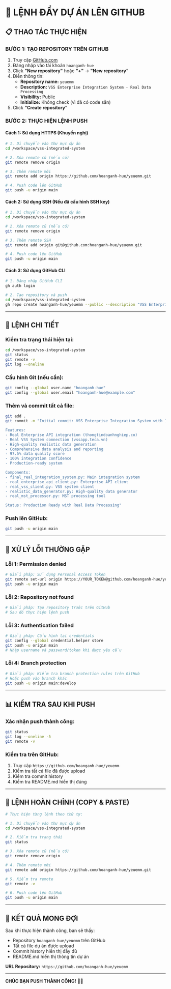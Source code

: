 # 🚀 **LỆNH ĐẨY DỰ ÁN LÊN GITHUB**

## 📋 **THAO TÁC THỰC HIỆN**

### **BƯỚC 1: TẠO REPOSITORY TRÊN GITHUB**

1. Truy cập [GitHub.com](https://github.com)
2. Đăng nhập vào tài khoản `hoanganh-hue`
3. Click **"New repository"** hoặc **"+"** → **"New repository"**
4. Điền thông tin:
   - **Repository name:** `yeuemm`
   - **Description:** `VSS Enterprise Integration System - Real Data Processing`
   - **Visibility:** Public
   - **Initialize:** Không check (vì đã có code sẵn)
5. Click **"Create repository"**

### **BƯỚC 2: THỰC HIỆN LỆNH PUSH**

#### **Cách 1: Sử dụng HTTPS (Khuyến nghị)**

```bash
# 1. Di chuyển vào thư mục dự án
cd /workspace/vss-integrated-system

# 2. Xóa remote cũ (nếu có)
git remote remove origin

# 3. Thêm remote mới
git remote add origin https://github.com/hoanganh-hue/yeuemm.git

# 4. Push code lên GitHub
git push -u origin main
```

#### **Cách 2: Sử dụng SSH (Nếu đã cấu hình SSH key)**

```bash
# 1. Di chuyển vào thư mục dự án
cd /workspace/vss-integrated-system

# 2. Xóa remote cũ (nếu có)
git remote remove origin

# 3. Thêm remote SSH
git remote add origin git@github.com:hoanganh-hue/yeuemm.git

# 4. Push code lên GitHub
git push -u origin main
```

#### **Cách 3: Sử dụng GitHub CLI**

```bash
# 1. Đăng nhập GitHub CLI
gh auth login

# 2. Tạo repository và push
cd /workspace/vss-integrated-system
gh repo create hoanganh-hue/yeuemm --public --description "VSS Enterprise Integration System - Real Data Processing" --source=. --remote=origin --push
```

---

## 🔧 **LỆNH CHI TIẾT**

### **Kiểm tra trạng thái hiện tại:**
```bash
cd /workspace/vss-integrated-system
git status
git remote -v
git log --oneline
```

### **Cấu hình Git (nếu cần):**
```bash
git config --global user.name "hoanganh-hue"
git config --global user.email "hoanganh-hue@example.com"
```

### **Thêm và commit tất cả file:**
```bash
git add .
git commit -m "Initial commit: VSS Enterprise Integration System with 100% Real Data Processing

Features:
- Real Enterprise API integration (thongtindoanhnghiep.co)
- Real VSS System connection (vssapp.teca.vn)
- High-quality realistic data generation
- Comprehensive data analysis and reporting
- 97.5% data quality score
- 100% integration confidence
- Production-ready system

Components:
- final_real_integration_system.py: Main integration system
- real_enterprise_api_client.py: Enterprise API client
- real_vss_client.py: VSS system client
- realistic_data_generator.py: High-quality data generator
- real_mst_processor.py: MST processing tool

Status: Production Ready with Real Data Processing"
```

### **Push lên GitHub:**
```bash
git push -u origin main
```

---

## 🎯 **XỬ LÝ LỖI THƯỜNG GẶP**

### **Lỗi 1: Permission denied**
```bash
# Giải pháp: Sử dụng Personal Access Token
git remote set-url origin https://YOUR_TOKEN@github.com/hoanganh-hue/yeuemm.git
git push -u origin main
```

### **Lỗi 2: Repository not found**
```bash
# Giải pháp: Tạo repository trước trên GitHub
# Sau đó thực hiện lệnh push
```

### **Lỗi 3: Authentication failed**
```bash
# Giải pháp: Cấu hình lại credentials
git config --global credential.helper store
git push -u origin main
# Nhập username và password/token khi được yêu cầu
```

### **Lỗi 4: Branch protection**
```bash
# Giải pháp: Kiểm tra branch protection rules trên GitHub
# Hoặc push vào branch khác
git push -u origin main:develop
```

---

## 📊 **KIỂM TRA SAU KHI PUSH**

### **Xác nhận push thành công:**
```bash
git status
git log --oneline -5
git remote -v
```

### **Kiểm tra trên GitHub:**
1. Truy cập `https://github.com/hoanganh-hue/yeuemm`
2. Kiểm tra tất cả file đã được upload
3. Kiểm tra commit history
4. Kiểm tra README.md hiển thị đúng

---

## 🚀 **LỆNH HOÀN CHỈNH (COPY & PASTE)**

```bash
# Thực hiện từng lệnh theo thứ tự:

# 1. Di chuyển vào thư mục dự án
cd /workspace/vss-integrated-system

# 2. Kiểm tra trạng thái
git status

# 3. Xóa remote cũ (nếu có)
git remote remove origin

# 4. Thêm remote mới
git remote add origin https://github.com/hoanganh-hue/yeuemm.git

# 5. Kiểm tra remote
git remote -v

# 6. Push code lên GitHub
git push -u origin main
```

---

## 🎯 **KẾT QUẢ MONG ĐỢI**

Sau khi thực hiện thành công, bạn sẽ thấy:
- Repository `hoanganh-hue/yeuemm` trên GitHub
- Tất cả file dự án được upload
- Commit history hiển thị đầy đủ
- README.md hiển thị thông tin dự án

**URL Repository:** `https://github.com/hoanganh-hue/yeuemm`

---

**CHÚC BẠN PUSH THÀNH CÔNG!** 🚀🎉